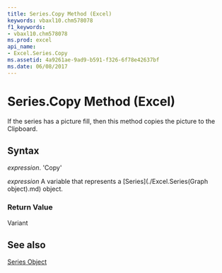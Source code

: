 ```yaml
---
title: Series.Copy Method (Excel)
keywords: vbaxl10.chm578078
f1_keywords:
- vbaxl10.chm578078
ms.prod: excel
api_name:
- Excel.Series.Copy
ms.assetid: 4a9261ae-9ad9-b591-f326-6f78e42637bf
ms.date: 06/08/2017
---
```



# Series.Copy Method (Excel)

If the series has a picture fill, then this method copies the picture to the Clipboard.


## Syntax

 _expression_. 'Copy'

 _expression_ A variable that represents a [Series](./Excel.Series(Graph object).md) object.


### Return Value

Variant


## See also


[Series Object](Excel.Series(objec).md)

